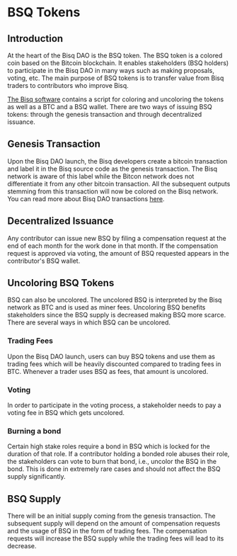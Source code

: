 # BSQ Tokens

## Introduction
At the heart of the Bisq DAO is the BSQ token. The BSQ token is a colored coin based on the Bitcoin blockchain. It enables stakeholders (BSQ holders) to participate in the Bisq DAO in many ways such as making proposals, voting, etc. The main purpose of BSQ tokens is to transfer value from Bisq traders to contributors who improve Bisq. 

[The Bisq software](bisqsoftware.md) contains a script for coloring and uncoloring the tokens as well as a BTC and a BSQ wallet. There are two ways of issuing BSQ tokens: through the genesis transaction and through decentralized issuance.

## Genesis Transaction
Upon the Bisq DAO launch, the Bisq developers create a bitcoin transaction and label it in the Bisq source code as the genesis transaction. The Bisq network is aware of this label while the Bitcon network does not differentiate it from any other bitcoin transaction. All the subsequent outputs stemming from this transaction will now be colored on the Bisq network. You can read more about Bisq DAO transactions [here](bisdaoqtx.md).

## Decentralized Issuance
Any contributor can issue new BSQ by filing a compensation request at the end of each month for the work done in that month. If the compensation request is approved via voting, the amount of BSQ requested appears in the contributor's BSQ wallet.

## Uncoloring BSQ Tokens
BSQ can also be uncolored. The uncolored BSQ is interpreted by the Bisq network as BTC and is used as miner fees. Uncoloring BSQ benefits stakeholders since the BSQ supply is decreased making BSQ more scarce. There are several ways in which BSQ can be uncolored.

### Trading Fees
Upon the Bisq DAO launch, users can buy BSQ tokens and use them as trading fees which will be heavily discounted compared to trading fees in BTC. Whenever a trader uses BSQ as fees, that amount is uncolored.

### Voting
In order to participate in the voting process, a stakeholder needs to pay a voting fee in BSQ which gets uncolored.

### Burning a bond
Certain high stake roles require a bond in BSQ which is locked for the duration of that role. If a contributor holding a bonded role abuses their role, the stakeholders can vote to burn that bond, i.e., uncolor the BSQ in the bond. This is done in extremely rare cases and should not affect the BSQ supply significantly.

## BSQ Supply
There will be an initial supply coming from the genesis transaction. The subsequent supply will depend on the amount of compensation requests and the usage of BSQ in the form of trading fees. The compensation requests will increase the BSQ supply while the trading fees will lead to its decrease. 



